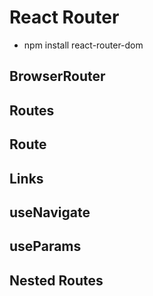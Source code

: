 # React Router

- npm install react-router-dom

## BrowserRouter

## Routes

## Route

## Links

## useNavigate

## useParams

## Nested Routes
